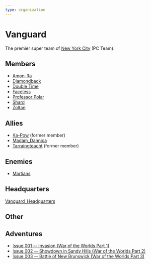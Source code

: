 ```yaml
---
type: organization
---
```

# Vanguard
The premier super team of [New York City](../locations/New_York_State/New_York_City/New_York_City.md) (PC Team).

## Members
- [Amon-Ra](/player_characters/Amon-Ra.md)
- [Diamondback](/player_characters/Diamondback.md)
- [Double Time](player_characters/Double_Time.md)
- [Faceless](player_characters/Faceless.md)
- [Professor Polar](player_characters/Professor_Polar.md)
- [Shard](player_characters/Shard.md)
- [Zoltan](/player_characters/Zoltan.md)

## Allies
- [Ka-Pow](../npcs/friends_and_allies/Ka-Pow.md) (former member)
- [Madam_Dannica](../npcs/friends_and_allies/Madam_Dannica.md)
- [Tarraingteacht](../npcs/friends_and_allies/Tarraingteacht.md) (former member)

## Enemies
- [Martians](npcs/foes/martians/Martian.md)

## Headquarters
[Vanguard_Headquarters](/locations/New_York_State/New_York_City/Brooklyn/Vanguard_Headquarters.md)

## Other

## Adventures
- [Issue 001 -- Invasion (War of the Worlds Part 1)](sessions/Issue-001.md)
- [Issue 002 -- Showdown in Sandy Hills (War of the Worlds Part 2)](sessions/Issue-002.md)
- [Issue 003 -- Battle of New Brunswick (War of the Worlds Part 3)](sessions/Issue-003.md)
